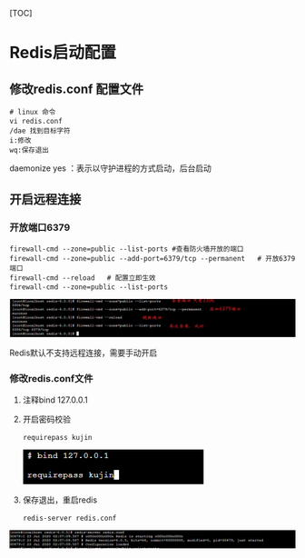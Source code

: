 [TOC]

# Redis启动配置

## 修改redis.conf 配置文件 

```
# linux 命令
vi redis.conf
/dae 找到目标字符
i:修改
wq:保存退出
```

daemonize  yes ：表示以守护进程的方式启动，后台启动

## 开启远程连接

### 开放端口6379

```
firewall-cmd --zone=public --list-ports #查看防火墙开放的端口
firewall-cmd --zone=public --add-port=6379/tcp --permanent   # 开放6379端口
firewall-cmd --reload   # 配置立即生效
firewall-cmd --zone=public --list-ports
```

![image-20200723141553131](images/1-2-Redis%E5%90%AF%E5%8A%A8/image-20200723141553131.png)

Redis默认不支持远程连接，需要手动开启

### 修改redis.conf文件

1. 注释bind 127.0.0.1

2. 开启密码校验 

   ```
   requirepass kujin
   ```

   ![image-20200723140632512](images/1-2-Redis%E5%90%AF%E5%8A%A8/image-20200723140632512.png)

3. 保存退出，重启redis 

   ```shell
   redis-server redis.conf
   ```

![image-20200723141850375](images/1-2-Redis%E5%90%AF%E5%8A%A8/image-20200723141850375.png)